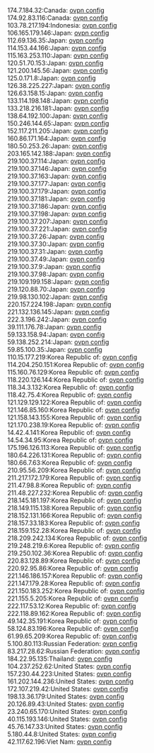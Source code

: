 174.7.184.32:Canada: [ovpn config](vpn/174_7_184_32.ovpn)  
174.92.83.116:Canada: [ovpn config](vpn/174_92_83_116.ovpn)  
103.78.217.194:Indonesia: [ovpn config](vpn/103_78_217_194.ovpn)  
106.165.179.146:Japan: [ovpn config](vpn/106_165_179_146.ovpn)  
112.69.136.35:Japan: [ovpn config](vpn/112_69_136_35.ovpn)  
114.153.44.166:Japan: [ovpn config](vpn/114_153_44_166.ovpn)  
115.163.253.110:Japan: [ovpn config](vpn/115_163_253_110.ovpn)  
120.51.70.153:Japan: [ovpn config](vpn/120_51_70_153.ovpn)  
121.200.145.56:Japan: [ovpn config](vpn/121_200_145_56.ovpn)  
125.0.171.8:Japan: [ovpn config](vpn/125_0_171_8.ovpn)  
126.38.225.227:Japan: [ovpn config](vpn/126_38_225_227.ovpn)  
126.63.158.15:Japan: [ovpn config](vpn/126_63_158_15.ovpn)  
133.114.198.148:Japan: [ovpn config](vpn/133_114_198_148.ovpn)  
133.218.216.181:Japan: [ovpn config](vpn/133_218_216_181.ovpn)  
138.64.192.100:Japan: [ovpn config](vpn/138_64_192_100.ovpn)  
150.246.144.65:Japan: [ovpn config](vpn/150_246_144_65.ovpn)  
152.117.211.205:Japan: [ovpn config](vpn/152_117_211_205.ovpn)  
160.86.171.164:Japan: [ovpn config](vpn/160_86_171_164.ovpn)  
180.50.253.26:Japan: [ovpn config](vpn/180_50_253_26.ovpn)  
203.165.142.188:Japan: [ovpn config](vpn/203_165_142_188.ovpn)  
219.100.37.114:Japan: [ovpn config](vpn/219_100_37_114.ovpn)  
219.100.37.146:Japan: [ovpn config](vpn/219_100_37_146.ovpn)  
219.100.37.163:Japan: [ovpn config](vpn/219_100_37_163.ovpn)  
219.100.37.177:Japan: [ovpn config](vpn/219_100_37_177.ovpn)  
219.100.37.179:Japan: [ovpn config](vpn/219_100_37_179.ovpn)  
219.100.37.181:Japan: [ovpn config](vpn/219_100_37_181.ovpn)  
219.100.37.186:Japan: [ovpn config](vpn/219_100_37_186.ovpn)  
219.100.37.198:Japan: [ovpn config](vpn/219_100_37_198.ovpn)  
219.100.37.207:Japan: [ovpn config](vpn/219_100_37_207.ovpn)  
219.100.37.221:Japan: [ovpn config](vpn/219_100_37_221.ovpn)  
219.100.37.26:Japan: [ovpn config](vpn/219_100_37_26.ovpn)  
219.100.37.30:Japan: [ovpn config](vpn/219_100_37_30.ovpn)  
219.100.37.31:Japan: [ovpn config](vpn/219_100_37_31.ovpn)  
219.100.37.49:Japan: [ovpn config](vpn/219_100_37_49.ovpn)  
219.100.37.9:Japan: [ovpn config](vpn/219_100_37_9.ovpn)  
219.100.37.98:Japan: [ovpn config](vpn/219_100_37_98.ovpn)  
219.109.199.158:Japan: [ovpn config](vpn/219_109_199_158.ovpn)  
219.120.88.70:Japan: [ovpn config](vpn/219_120_88_70.ovpn)  
219.98.130.102:Japan: [ovpn config](vpn/219_98_130_102.ovpn)  
220.157.224.198:Japan: [ovpn config](vpn/220_157_224_198.ovpn)  
221.132.136.145:Japan: [ovpn config](vpn/221_132_136_145.ovpn)  
222.3.196.242:Japan: [ovpn config](vpn/222_3_196_242.ovpn)  
39.111.176.78:Japan: [ovpn config](vpn/39_111_176_78.ovpn)  
59.133.158.94:Japan: [ovpn config](vpn/59_133_158_94.ovpn)  
59.138.252.214:Japan: [ovpn config](vpn/59_138_252_214.ovpn)  
59.85.100.35:Japan: [ovpn config](vpn/59_85_100_35.ovpn)  
110.15.177.219:Korea Republic of: [ovpn config](vpn/110_15_177_219.ovpn)  
114.204.250.151:Korea Republic of: [ovpn config](vpn/114_204_250_151.ovpn)  
115.160.76.129:Korea Republic of: [ovpn config](vpn/115_160_76_129.ovpn)  
118.220.126.144:Korea Republic of: [ovpn config](vpn/118_220_126_144.ovpn)  
118.34.3.132:Korea Republic of: [ovpn config](vpn/118_34_3_132.ovpn)  
118.42.75.4:Korea Republic of: [ovpn config](vpn/118_42_75_4.ovpn)  
121.129.129.122:Korea Republic of: [ovpn config](vpn/121_129_129_122.ovpn)  
121.146.85.160:Korea Republic of: [ovpn config](vpn/121_146_85_160.ovpn)  
121.158.143.155:Korea Republic of: [ovpn config](vpn/121_158_143_155.ovpn)  
121.170.238.19:Korea Republic of: [ovpn config](vpn/121_170_238_19.ovpn)  
14.42.4.141:Korea Republic of: [ovpn config](vpn/14_42_4_141.ovpn)  
14.54.34.95:Korea Republic of: [ovpn config](vpn/14_54_34_95.ovpn)  
175.196.126.113:Korea Republic of: [ovpn config](vpn/175_196_126_113.ovpn)  
180.64.226.131:Korea Republic of: [ovpn config](vpn/180_64_226_131.ovpn)  
180.66.7.63:Korea Republic of: [ovpn config](vpn/180_66_7_63.ovpn)  
210.95.56.209:Korea Republic of: [ovpn config](vpn/210_95_56_209.ovpn)  
211.217.172.179:Korea Republic of: [ovpn config](vpn/211_217_172_179.ovpn)  
211.47.98.8:Korea Republic of: [ovpn config](vpn/211_47_98_8.ovpn)  
211.48.227.232:Korea Republic of: [ovpn config](vpn/211_48_227_232.ovpn)  
218.145.181.197:Korea Republic of: [ovpn config](vpn/218_145_181_197.ovpn)  
218.149.115.138:Korea Republic of: [ovpn config](vpn/218_149_115_138.ovpn)  
218.152.131.166:Korea Republic of: [ovpn config](vpn/218_152_131_166.ovpn)  
218.157.33.183:Korea Republic of: [ovpn config](vpn/218_157_33_183.ovpn)  
218.159.152.28:Korea Republic of: [ovpn config](vpn/218_159_152_28.ovpn)  
218.209.242.134:Korea Republic of: [ovpn config](vpn/218_209_242_134.ovpn)  
219.248.219.6:Korea Republic of: [ovpn config](vpn/219_248_219_6.ovpn)  
219.250.102.36:Korea Republic of: [ovpn config](vpn/219_250_102_36.ovpn)  
220.83.128.89:Korea Republic of: [ovpn config](vpn/220_83_128_89.ovpn)  
220.92.95.86:Korea Republic of: [ovpn config](vpn/220_92_95_86.ovpn)  
221.146.186.157:Korea Republic of: [ovpn config](vpn/221_146_186_157.ovpn)  
221.147.179.28:Korea Republic of: [ovpn config](vpn/221_147_179_28.ovpn)  
221.150.183.252:Korea Republic of: [ovpn config](vpn/221_150_183_252.ovpn)  
221.155.5.205:Korea Republic of: [ovpn config](vpn/221_155_5_205.ovpn)  
222.117.53.12:Korea Republic of: [ovpn config](vpn/222_117_53_12.ovpn)  
222.118.89.162:Korea Republic of: [ovpn config](vpn/222_118_89_162.ovpn)  
49.142.35.191:Korea Republic of: [ovpn config](vpn/49_142_35_191.ovpn)  
58.124.83.196:Korea Republic of: [ovpn config](vpn/58_124_83_196.ovpn)  
61.99.65.209:Korea Republic of: [ovpn config](vpn/61_99_65_209.ovpn)  
5.100.80.113:Russian Federation: [ovpn config](vpn/5_100_80_113.ovpn)  
83.217.28.62:Russian Federation: [ovpn config](vpn/83_217_28_62.ovpn)  
184.22.95.135:Thailand: [ovpn config](vpn/184_22_95_135.ovpn)  
104.237.252.62:United States: [ovpn config](vpn/104_237_252_62.ovpn)  
157.230.44.223:United States: [ovpn config](vpn/157_230_44_223.ovpn)  
161.202.144.236:United States: [ovpn config](vpn/161_202_144_236.ovpn)  
172.107.219.42:United States: [ovpn config](vpn/172_107_219_42.ovpn)  
198.13.36.179:United States: [ovpn config](vpn/198_13_36_179.ovpn)  
20.126.89.43:United States: [ovpn config](vpn/20_126_89_43.ovpn)  
23.240.65.170:United States: [ovpn config](vpn/23_240_65_170.ovpn)  
40.115.193.146:United States: [ovpn config](vpn/40_115_193_146.ovpn)  
45.76.147.33:United States: [ovpn config](vpn/45_76_147_33.ovpn)  
5.180.44.8:United States: [ovpn config](vpn/5_180_44_8.ovpn)  
42.117.62.196:Viet Nam: [ovpn config](vpn/42_117_62_196.ovpn)  

